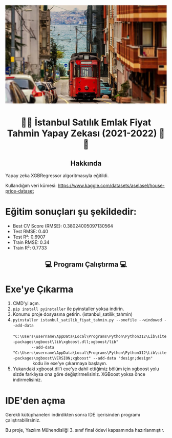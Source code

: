 
<img src = "img1.png">
<h1 align="center">

🤖🤖 İstanbul Satılık Emlak Fiyat Tahmin Yapay Zekası (2021-2022) 🤖 🤖 </h1>

<h2 align="center">  Hakkında </h2> 

Yapay zeka XGBRegressor algoritmasıyla eğitildi. 

Kullandığım veri kümesi: https://www.kaggle.com/datasets/aselasel/house-price-dataset

<h1>Eğitim sonuçları şu şekildedir: </h1>
 <ul>                 
<li>Best CV Score (RMSE): 0.38024005097130564 </li>
<li>Test RMSE: 0.40 </li>
<li>Test R²: 0.6907 </li>
<li>Train RMSE: 0.34 </li>
<li>Train R²: 0.7733 </li>
</ul>

 <h2 align="center"> 💻 Programı Çalıştırma 💻 </h2>
 <h1> Exe'ye Çıkarma </h1>
 <ol>
        <li>CMD'yi açın.</li>
        <li><code>pip install pyinstaller</code> ile pyinstaller yoksa indirin.
        <li>Konumu proje dosyasına getirin. (istanbul_satilik_tahmin)</li>
        <li><code>pyinstaller istanbul_satilik_fiyat_tahmin.py --onefile --windowed --add-data 
        "C:\Users\username\AppData\Local\Programs\Python\Python312\Lib\site-packages\xgboost\lib\xgboost.dll;xgboost/lib" 
        --add-data "C:\Users\username\AppData\Local\Programs\Python\Python312\Lib\site-packages\xgboost\VERSION;xgboost" --add-data "design;design"
        </code> kodu ile exe'ye çıkarmaya başlayın.</li>
        <li> Yukarıdaki xgboost.dll'i exe'ye dahil ettiğimiz bölüm için xgboost yolu sizde farklıysa ona göre değiştirmelisiniz. XGBoost yoksa önce indirmelisiniz. </li>
    </ol>

<h1> IDE'den açma </h1>
Gerekli kütüphaneleri indirdikten sonra IDE içerisinden programı çalıştırabilirsiniz.

Bu proje, Yazılım Mühendisliği 3. sınıf final ödevi kapsamında hazırlanmıştır.
 
